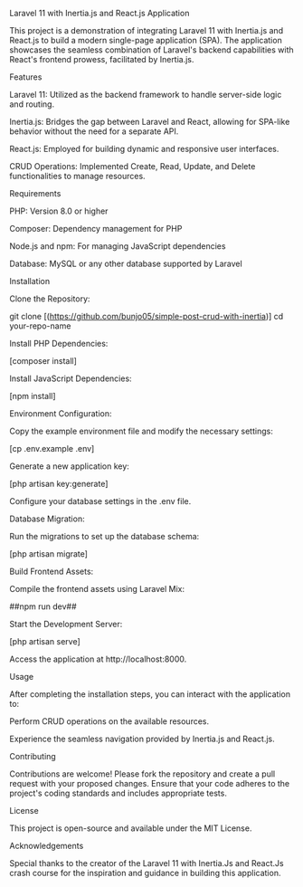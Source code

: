 Laravel 11 with Inertia.js and React.js Application

This project is a demonstration of integrating Laravel 11 with Inertia.js and React.js to build a modern single-page application (SPA). The application showcases the seamless combination of Laravel's backend capabilities with React's frontend prowess, facilitated by Inertia.js.

Features

Laravel 11: Utilized as the backend framework to handle server-side logic and routing.

Inertia.js: Bridges the gap between Laravel and React, allowing for SPA-like behavior without the need for a separate API.

React.js: Employed for building dynamic and responsive user interfaces.

CRUD Operations: Implemented Create, Read, Update, and Delete functionalities to manage resources.

Requirements

PHP: Version 8.0 or higher

Composer: Dependency management for PHP

Node.js and npm: For managing JavaScript dependencies

Database: MySQL or any other database supported by Laravel

Installation

Clone the Repository:

git clone [(https://github.com/bunjo05/simple-post-crud-with-inertia)]
cd your-repo-name

Install PHP Dependencies:

[composer install]

Install JavaScript Dependencies:

[npm install]

Environment Configuration:

Copy the example environment file and modify the necessary settings:

[cp .env.example .env]

Generate a new application key:

[php artisan key:generate]

Configure your database settings in the .env file.

Database Migration:

Run the migrations to set up the database schema:

[php artisan migrate]

Build Frontend Assets:

Compile the frontend assets using Laravel Mix:

##npm run dev##

Start the Development Server:

[php artisan serve]

Access the application at http://localhost:8000.

Usage

After completing the installation steps, you can interact with the application to:

Perform CRUD operations on the available resources.

Experience the seamless navigation provided by Inertia.js and React.js.

Contributing

Contributions are welcome! Please fork the repository and create a pull request with your proposed changes. Ensure that your code adheres to the project's coding standards and includes appropriate tests.

License

This project is open-source and available under the MIT License.

Acknowledgements

Special thanks to the creator of the Laravel 11 with Inertia.Js and React.Js crash course for the inspiration and guidance in building this application.
